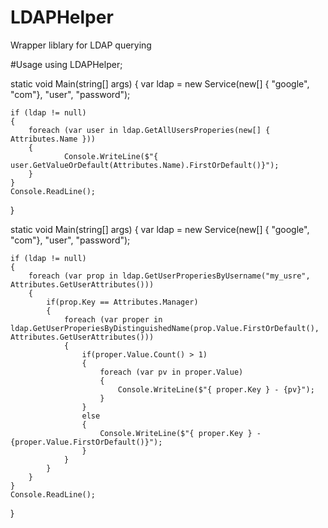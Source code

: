 # LDAPHelper
Wrapper liblary for LDAP querying

#Usage
using LDAPHelper;

static void Main(string[] args)
{
    var ldap = new Service(new[] { "google", "com"}, "user", "password");

    if (ldap != null)
    {
        foreach (var user in ldap.GetAllUsersProperies(new[] { Attributes.Name }))
        {
                Console.WriteLine($"{ user.GetValueOrDefault(Attributes.Name).FirstOrDefault()}");
        }
    }
    Console.ReadLine();
}

static void Main(string[] args)
{
    var ldap = new Service(new[] { "google", "com"}, "user", "password");

    if (ldap != null)
    {
        foreach (var prop in ldap.GetUserProperiesByUsername("my_usre", Attributes.GetUserAttributes()))
        {
            if(prop.Key == Attributes.Manager)
            {
                foreach (var proper in ldap.GetUserProperiesByDistinguishedName(prop.Value.FirstOrDefault(), Attributes.GetUserAttributes()))
                {
                    if(proper.Value.Count() > 1)
                    {
                        foreach (var pv in proper.Value)
                        {
                            Console.WriteLine($"{ proper.Key } - {pv}");
                        }
                    }   
                    else
                    {
                        Console.WriteLine($"{ proper.Key } - {proper.Value.FirstOrDefault()}");
                    }
                }
            }
        }          
    }
    Console.ReadLine();
}
